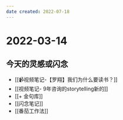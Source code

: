 ```yaml
---
date created: 2022-07-18
---
```


# 2022-03-14

## 今天的灵感或闪念

- [[📹视频笔记-【罗翔】我们为什么要读书？]]
- [[视频笔记- 9年咨询的storytelling新的]]
- [[+ 金句库]]
- [[闪念笔记]]
- [[番茄工作法]]
